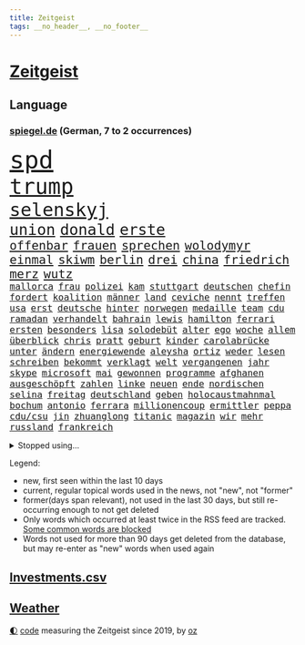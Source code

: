 ```yaml
---
title: Zeitgeist
tags: __no_header__, __no_footer__
---
```


# [Zeitgeist](https://oliz.io/zeitgeist/)

## Language

<h3><a href="https://www.spiegel.de" target="_blank">spiegel.de</a> (German, 7 to 2 occurrences)</h3>
<p style="font-family:monospace">
<span style="font-size:32pt"><a href="news_links.html#spd" class="current">spd</a></span>
<br>
<span style="font-size:28pt"><a href="news_links.html#trump" class="current">trump</a></span>
<br>
<span style="font-size:24pt"><a href="news_links.html#selenskyj" class="current">selenskyj</a></span>
<br>
<span style="font-size:20pt"><a href="news_links.html#union" class="current">union</a></span>
<span style="font-size:20pt"><a href="news_links.html#donald" class="current">donald</a></span>
<span style="font-size:20pt"><a href="news_links.html#erste" class="current">erste</a></span>
<br>
<span style="font-size:16pt"><a href="news_links.html#offenbar" class="current">offenbar</a></span>
<span style="font-size:16pt"><a href="news_links.html#frauen" class="current">frauen</a></span>
<span style="font-size:16pt"><a href="news_links.html#sprechen" class="current">sprechen</a></span>
<span style="font-size:16pt"><a href="news_links.html#wolodymyr" class="current">wolodymyr</a></span>
<span style="font-size:16pt"><a href="news_links.html#einmal" class="current">einmal</a></span>
<span style="font-size:16pt"><a href="news_links.html#skiwm" class="current">skiwm</a></span>
<span style="font-size:16pt"><a href="news_links.html#berlin" class="current">berlin</a></span>
<span style="font-size:16pt"><a href="news_links.html#drei" class="current">drei</a></span>
<span style="font-size:16pt"><a href="news_links.html#china" class="current">china</a></span>
<span style="font-size:16pt"><a href="news_links.html#friedrich" class="current">friedrich</a></span>
<span style="font-size:16pt"><a href="news_links.html#merz" class="current">merz</a></span>
<span style="font-size:16pt"><a href="news_links.html#wutz" class="new">wutz</a></span>
<br>
<span style="font-size:12pt"><a href="news_links.html#mallorca" class="current">mallorca</a></span>
<span style="font-size:12pt"><a href="news_links.html#frau" class="current">frau</a></span>
<span style="font-size:12pt"><a href="news_links.html#polizei" class="current">polizei</a></span>
<span style="font-size:12pt"><a href="news_links.html#kam" class="current">kam</a></span>
<span style="font-size:12pt"><a href="news_links.html#stuttgart" class="current">stuttgart</a></span>
<span style="font-size:12pt"><a href="news_links.html#deutschen" class="current">deutschen</a></span>
<span style="font-size:12pt"><a href="news_links.html#chefin" class="current">chefin</a></span>
<span style="font-size:12pt"><a href="news_links.html#fordert" class="current">fordert</a></span>
<span style="font-size:12pt"><a href="news_links.html#koalition" class="current">koalition</a></span>
<span style="font-size:12pt"><a href="news_links.html#männer" class="current">männer</a></span>
<span style="font-size:12pt"><a href="news_links.html#land" class="current">land</a></span>
<span style="font-size:12pt"><a href="news_links.html#ceviche" class="new">ceviche</a></span>
<span style="font-size:12pt"><a href="news_links.html#nennt" class="current">nennt</a></span>
<span style="font-size:12pt"><a href="news_links.html#treffen" class="current">treffen</a></span>
<span style="font-size:12pt"><a href="news_links.html#usa" class="current">usa</a></span>
<span style="font-size:12pt"><a href="news_links.html#erst" class="current">erst</a></span>
<span style="font-size:12pt"><a href="news_links.html#deutsche" class="current">deutsche</a></span>
<span style="font-size:12pt"><a href="news_links.html#hinter" class="current">hinter</a></span>
<span style="font-size:12pt"><a href="news_links.html#norwegen" class="current">norwegen</a></span>
<span style="font-size:12pt"><a href="news_links.html#medaille" class="current">medaille</a></span>
<span style="font-size:12pt"><a href="news_links.html#team" class="current">team</a></span>
<span style="font-size:12pt"><a href="news_links.html#cdu" class="current">cdu</a></span>
<span style="font-size:12pt"><a href="news_links.html#ramadan" class="new">ramadan</a></span>
<span style="font-size:12pt"><a href="news_links.html#verhandelt" class="current">verhandelt</a></span>
<span style="font-size:12pt"><a href="news_links.html#bahrain" class="new">bahrain</a></span>
<span style="font-size:12pt"><a href="news_links.html#lewis" class="current">lewis</a></span>
<span style="font-size:12pt"><a href="news_links.html#hamilton" class="current">hamilton</a></span>
<span style="font-size:12pt"><a href="news_links.html#ferrari" class="current">ferrari</a></span>
<span style="font-size:12pt"><a href="news_links.html#ersten" class="current">ersten</a></span>
<span style="font-size:12pt"><a href="news_links.html#besonders" class="current">besonders</a></span>
<span style="font-size:12pt"><a href="news_links.html#lisa" class="current">lisa</a></span>
<span style="font-size:12pt"><a href="news_links.html#solodebüt" class="new">solodebüt</a></span>
<span style="font-size:12pt"><a href="news_links.html#alter" class="current">alter</a></span>
<span style="font-size:12pt"><a href="news_links.html#ego" class="current">ego</a></span>
<span style="font-size:12pt"><a href="news_links.html#woche" class="current">woche</a></span>
<span style="font-size:12pt"><a href="news_links.html#allem" class="current">allem</a></span>
<span style="font-size:12pt"><a href="news_links.html#überblick" class="current">überblick</a></span>
<span style="font-size:12pt"><a href="news_links.html#chris" class="current">chris</a></span>
<span style="font-size:12pt"><a href="news_links.html#pratt" class="new">pratt</a></span>
<span style="font-size:12pt"><a href="news_links.html#geburt" class="current">geburt</a></span>
<span style="font-size:12pt"><a href="news_links.html#kinder" class="current">kinder</a></span>
<span style="font-size:12pt"><a href="news_links.html#carolabrücke" class="current">carolabrücke</a></span>
<span style="font-size:12pt"><a href="news_links.html#unter" class="current">unter</a></span>
<span style="font-size:12pt"><a href="news_links.html#ändern" class="current">ändern</a></span>
<span style="font-size:12pt"><a href="news_links.html#energiewende" class="current">energiewende</a></span>
<span style="font-size:12pt"><a href="news_links.html#aleysha" class="new">aleysha</a></span>
<span style="font-size:12pt"><a href="news_links.html#ortiz" class="new">ortiz</a></span>
<span style="font-size:12pt"><a href="news_links.html#weder" class="current">weder</a></span>
<span style="font-size:12pt"><a href="news_links.html#lesen" class="current">lesen</a></span>
<span style="font-size:12pt"><a href="news_links.html#schreiben" class="current">schreiben</a></span>
<span style="font-size:12pt"><a href="news_links.html#bekommt" class="current">bekommt</a></span>
<span style="font-size:12pt"><a href="news_links.html#verklagt" class="current">verklagt</a></span>
<span style="font-size:12pt"><a href="news_links.html#welt" class="current">welt</a></span>
<span style="font-size:12pt"><a href="news_links.html#vergangenen" class="current">vergangenen</a></span>
<span style="font-size:12pt"><a href="news_links.html#jahr" class="current">jahr</a></span>
<span style="font-size:12pt"><a href="news_links.html#skype" class="new">skype</a></span>
<span style="font-size:12pt"><a href="news_links.html#microsoft" class="current">microsoft</a></span>
<span style="font-size:12pt"><a href="news_links.html#mai" class="current">mai</a></span>
<span style="font-size:12pt"><a href="news_links.html#gewonnen" class="current">gewonnen</a></span>
<span style="font-size:12pt"><a href="news_links.html#programme" class="current">programme</a></span>
<span style="font-size:12pt"><a href="news_links.html#afghanen" class="current">afghanen</a></span>
<span style="font-size:12pt"><a href="news_links.html#ausgeschöpft" class="new">ausgeschöpft</a></span>
<span style="font-size:12pt"><a href="news_links.html#zahlen" class="current">zahlen</a></span>
<span style="font-size:12pt"><a href="news_links.html#linke" class="current">linke</a></span>
<span style="font-size:12pt"><a href="news_links.html#neuen" class="current">neuen</a></span>
<span style="font-size:12pt"><a href="news_links.html#ende" class="current">ende</a></span>
<span style="font-size:12pt"><a href="news_links.html#nordischen" class="current">nordischen</a></span>
<span style="font-size:12pt"><a href="news_links.html#selina" class="new">selina</a></span>
<span style="font-size:12pt"><a href="news_links.html#freitag" class="current">freitag</a></span>
<span style="font-size:12pt"><a href="news_links.html#deutschland" class="current">deutschland</a></span>
<span style="font-size:12pt"><a href="news_links.html#geben" class="current">geben</a></span>
<span style="font-size:12pt"><a href="news_links.html#holocaustmahnmal" class="current">holocaustmahnmal</a></span>
<span style="font-size:12pt"><a href="news_links.html#bochum" class="current">bochum</a></span>
<span style="font-size:12pt"><a href="news_links.html#antonio" class="current">antonio</a></span>
<span style="font-size:12pt"><a href="news_links.html#ferrara" class="new">ferrara</a></span>
<span style="font-size:12pt"><a href="news_links.html#millionencoup" class="new">millionencoup</a></span>
<span style="font-size:12pt"><a href="news_links.html#ermittler" class="current">ermittler</a></span>
<span style="font-size:12pt"><a href="news_links.html#peppa" class="new">peppa</a></span>
<span style="font-size:12pt"><a href="news_links.html#cdu/csu" class="current">cdu/csu</a></span>
<span style="font-size:12pt"><a href="news_links.html#jin" class="new">jin</a></span>
<span style="font-size:12pt"><a href="news_links.html#zhuanglong" class="new">zhuanglong</a></span>
<span style="font-size:12pt"><a href="news_links.html#titanic" class="new">titanic</a></span>
<span style="font-size:12pt"><a href="news_links.html#magazin" class="current">magazin</a></span>
<span style="font-size:12pt"><a href="news_links.html#wir" class="current">wir</a></span>
<span style="font-size:12pt"><a href="news_links.html#mehr" class="current">mehr</a></span>
<span style="font-size:12pt"><a href="news_links.html#russland" class="current">russland</a></span>
<span style="font-size:12pt"><a href="news_links.html#frankreich" class="current">frankreich</a></span>
</p>
<details>
<summary>Stopped using...</summary>
<p class="former" style="font-size:12pt">
chelsea(1591) anwalt(1590) investoren(1590) leichter(1590) belarus(1589) gerichtshof(1589) rufen(1588) schwerer(1588) ausländische(1587) gefasst(1587) konfrontiert(1587) vorsitzende(1587) joachim(1586) landesregierung(1586) löst(1586) sicherheitskräfte(1586) stolz(1586) 2018(1585) 75(1585) besetzt(1585) eindruck(1585) fotos(1585) heftig(1585) nachfolge(1585) rezept(1585) bayerns(1584) niederlanden(1584) paul(1584) wege(1584) 6(1583) polens(1583) unglück(1583) welle(1583) weltweite(1583) wirkung(1583) bisherige(1582) blockieren(1582) lebte(1582) razzia(1582) riss(1582) skandal(1582) volker(1582) vorübergehend(1582) 22(1581) 50000(1581) besucher(1581) bremer(1581) löste(1581) mordes(1581) wichtigste(1581) christoph(1580) fußballer(1580) verurteilte(1580) gemeldet(1579) wiederholt(1579) illegalen(1578) klubs(1578) offensive(1578) restaurants(1578) anhänger(1577) dramatisch(1577) englische(1577) gereist(1577) publikum(1577) trainiert(1577) welchen(1577) rekord(1576) george(1574) geschäftsführer(1574) versuchte(1574) vorgaben(1574) bestehen(1573) milliarde(1573) satz(1573) starker(1573) wachstum(1571) beiträge(1569) besuchen(1568) schnellen(1566) bäume(1564) drängen(1564) tiefen(1564) streitet(1563) auflagen(1561) gouverneur(1561) umgeht(1561) favorit(1558) abhängig(1554) abstieg(1554) thüringer(1550) einkommen(1546) iranischen(1546) staatlichen(1540) plattform(1534) hitler(1521) last(1518) langjährige(1481) carlos(1437) mitverantwortlich(1396) verlag(1393) durchbruch(1355) kolumbien(1340) anführer(1326) zugestimmt(1306) las(1296) börsen(1264) wissing(1262) offene(1244) ampelkoalition(1240) regierungschefin(1217) gestört(1190) ausgeben(1184) öffentlichrechtlichen(1147) geheimdienst(1146) inhalte(1128) verschwinden(1123) fake(1106) ergeben(1101) triumphiert(1084) ankommt(1071) kriegsverbrechen(1064) nationalelf(1046) fox(1041) spart(1041) crew(1033) anschuldigungen(1028) klopp(1018) hitze(1005) konzerte(1002) debattiert(992) titelverteidiger(982) veröffentlichen(973) digitale(946) revolution(930) offizielle(925) entkommen(910) 05(899) angeblicher(889) tagelang(889) ereignet(887) spionage(886) irland(869) 300000(860) parolen(848) autohersteller(841) schwarzer(837) billigt(828) gesprengt(821) lauter(805) 47(794) steigern(793) strafanzeige(791) praxis(780) springen(753) ständig(747) alcaraz(745) baden(745) leon(738) georgien(726) zuckerberg(719) instituts(714) gen(697) optionen(693) älteren(691) betrunkener(685) angerichtet(684) arbeitskräfte(682) gründung(678) victor(666) zurückgetreten(662) samuel(660) fisch(653) urlauber(652) trikot(648) gelände(632) mohammed(626) helden(618) ford(616) zahlungen(614) sandra(611) ralf(607) renommierten(607) unterschied(607) 2013(600) anschluss(600) basis(599) überlegen(596) benachteiligt(588) queere(586) warnungen(582) desaster(577) mutmaßliches(573) seele(572) football(569) nächster(562) forschern(560) wegovy(556) zweifelt(549) meyer(548) frank(543) ausnahmezustand(540) knie(539) american(535) dient(527) onkel(523) spdgeneralsekretär(510) 76(508) nagel(504) singen(500) duo(497) version(492) eröffnung(491) gravierenden(484) versuche(483) böse(482) taucht(481) nominierung(480) streifenwagen(479) schmerzen(477) wilde(476) gazastreifens(475) bestätigte(474) hamasgeiseln(474) kilometern(468) interne(467) versammelt(462) bettina(456) empfehlungen(456) staatssekretärin(455) einschnitte(453) signalisiert(450) hamasmassaker(447) geräten(446) geiselnahme(444) ließe(441) geheimnisse(439) demnächst(432) religiösen(428) positives(424) dubai(423) ermittlungsverfahren(421) riesigen(420) vereidigt(419) catherine(418) starkwatzinger(413) verstößt(412) gezahlt(410) machtwechsel(409) huthis(405) huthimiliz(404) stürmt(404) wahr(404) anzugreifen(401) sendet(399) niemals(392) audi(391) raumfahrt(388) seoul(387) kinos(386) spannend(386) emobilität(385) satelliten(385) rüsten(384) siebzigerjahren(383) marken(377) prallte(375) rundfunk(375) mittleren(372) rettete(368) erleichtert(367) jena(367) konzept(367) zurückziehen(367) pferd(366) vizepräsidentin(366) häusern(362) macher(362) 74(354) chinesisches(354) rasch(353) strategische(353) andy(349) fertig(348) autofahrerin(346) riesiger(344) sabine(343) schülerinnen(341) restaurant(340) beruflich(338) seltsamen(338) entlang(335) marihuana(333) fehlern(331) ali(328) bomben(328) philosophie(328) ersatz(327) stemmt(327) vermont(326) verurteilter(326) kaputt(325) halbzeit(324) schrank(323) bundesstaaten(322) drittes(322) rechtsradikale(320) singapur(320) spielten(317) augenhöhe(316) lieder(315) vegane(314) verdächtig(314) km/h(313) paket(313) iga(311) świątek(311) rügen(309) getreten(308) heimatland(308) netzwerke(308) türen(303) abgeschoben(302) boykottieren(301) escooter(301) verschleppten(301) louis(299) versuchter(298) zehntausend(298) lachgas(295) technischen(295) verspielt(295) toren(294) ablauf(293) hunderttausenden(292) ernstfall(290) akzeptieren(288) betrachtet(287) düstere(287) jessica(287) römische(287) wahlkampfauftritt(286) aufhebung(282) europäischer(279) besuchte(278) flüchtlingslager(278) stationierung(278) forschenden(277) leitete(277) wandel(277) polarisiert(274) unbekanntes(274) tischtennis(272) bande(270) ausbreitung(269) verschärfung(269) amerikanerin(267) asche(267) populär(265) begleitung(263) inszenieren(263) flick(262) hansi(262) auseinandersetzungen(261) steven(261) buhlt(260) rutschen(260) weltkriegs(260) grünenvorsitzende(255) meisterin(254) gewaltsamen(252) rekordsumme(252) alassad(246) kryptowährungen(244) matthew(244) smith(243) beschweren(242) vergaß(242) franken(241) außenseiter(240) ross(240) stationen(239) einreiseverbot(238) mitleid(238) redaktion(238) erobern(237) harris(237) kamala(237) behält(236) kreative(235) fassung(233) verstärken(233) beschleunigt(231) durchaus(231) arabische(230) genießt(229) gekämpft(228) reichste(228) hurrikan(227) mob(227) sprangen(227) kurioser(226) usmilitär(225) beziehen(224) şahin(224) homeoffice(222) nuri(222) autounfall(221) demokrat(221) müdigkeit(219) 41(217) spacex(214) flughafens(213) 38jährige(211) externe(209) militärexperte(209) eiszeit(208) löschen(206) verwüstung(206) erkrankungen(205) zweijähriger(205) richtungen(204) sparkasse(204) inlandsgeheimdienst(202) merkt(200) notfalls(199) verbandschef(199) waggon(198) follower(196) pennsylvania(196) theorie(196) erweist(194) änderung(194) muhammad(193) nationalistische(192) secret(192) vertretern(191) ausbrechen(187) ifoindex(186) jemen(186) symbole(186) kripo(185) todesfälle(185) scheiterten(184) weint(184) redete(183) one(182) baschar(181) ceo(180) erleichtern(180) lukaschenko(180) verfolgungsjagd(180) paralympics(179) charts(178) gelegentlich(177) verhängen(177) dhl(176) konzernchef(174) astronomie(172) süchtig(172) gíslason(170) preisgeld(170) rückführungen(170) gange(168) ozempic(168) aufwachsen(167) intelligente(167) gianni(165) infantino(165) medikamenten(165) poesie(165) waffenhilfe(165) überwachen(165) begleiter(164) ohrfeige(164) tvrechte(164) danny(163) libyen(163) nämlich(163) parallelen(163) unterbringung(163) variante(163) erstaunliche(162) jährlichen(162) spektakulärer(162) 48jährige(160) lobende(160) peinliche(160) absender(159) ahmad(159) winkt(159) parteifreund(158) benötigen(157) bezichtigt(156) cem(155) cybertruck(155) isabella(155) verwickelt(155) özdemir(155) markige(153) schwanken(153) zulässig(152) gelangen(151) teller(151) galaxy(150) gesetzes(150) autoritäre(149) pflichten(149) usbundesstaaten(149) betreuen(148) hugo(148) speziellen(148) stücke(148) liebhaber(147) recherchen(147) einnahmen(146) feuerpause(146) karina(146) versteckte(146) wahlleiter(146) verlängerte(145) ausprobieren(144) wesentlich(144) frohms(143) heilige(143) merle(143) torhüterin(143) prominenter(142) festgehalten(141) annäherung(140) hama(140) jordanien(140) katastrophal(140) hofiert(139) produzentin(139) tausendmal(139) olivenöl(138) pamela(138) befragten(137) einkaufen(137) kaufprämie(137) schlugen(137) bauwerks(136) blume(136) brantner(136) unosicherheitsrat(136) westens(136) ausgehen(135) unbeeindruckt(135) diktatur(134) usgeschäft(134) auslaufen(133) entschärft(133) liebesbrief(133) saintgermain(133) segnet(133) u(133) verliehen(132) weihnachten(132) diktators(131) mängel(130) oligarchen(130) wortwahl(129) kommandeur(128) doppelpack(127) eineinhalb(127) kühl(127) einfamilienhaus(126) fotografin(126) goretzka(126) podest(126) rollstuhlfahrer(126) schwerste(126) denke(125) drastischen(125) krankenstand(125) güterzug(124) inhalten(124) kräften(124) adhs(123) astronomen(123) paula(123) 182(122) asylanträge(122) minimal(122) vegas(122) veranstaltungen(122) hilflos(121) parker(121) antónio(120) dateien(120) guterres(120) photographer(120) unogeneralsekretär(120) year(120) intervention(119) option(119) tabellenspitze(119) wille(119) gegnern(118) votum(118) zulasten(118) meistgesuchten(116) anträge(115) cdukandidat(115) grünenchefin(115) göttingen(114) pearl(114) entdeckten(113) prognostiziert(113) rekordniveau(112) städtchen(112) größeres(111) houston(111) norbert(111) pflegeversicherung(111) eingriffe(110) aggressiver(109) bindung(109) hotelbrand(109) klassenzimmer(109) lebensgefährliche(109) straßenverkehrsordnung(108) dubaischokolade(107) kurskorrektur(107) meilenstein(107) süßigkeit(107) polizeikontrolle(106) uhaft(106) vereint(106) watzke(105) miersch(104) unosoldaten(104) australian(103) elektroschrott(103) erkennbar(103) erneuerbaren(103) leser(103) sancta(103) verlängerung(103) erinnerungskultur(102) grünenparteitag(102) kompetenz(102) costner(100) libyer(100) meteorologen(100) märtyrer(100) naiv(100) absoluter(99) aussetzung(99) radikal(99) unfallopfer(99) versicherungen(99) zusagen(99) koalitionsverhandlungen(98) kommissar(98) konzernen(98) schrittweise(98) energieagentur(97) psychiatrischen(97) selbstbewusst(97) verhängte(97) beobachtungen(96) bedrohungen(95) historikerin(95) künftiger(95) abgelehnt(94) hinrichtungen(94) merkwürdige(94) spielerin(94) überholen(94) gesänge(93) islamischer(93) lys(93) wunschzettel(93) fsv(92) joseph(92) taurusmarschflugkörper(92) amorim(91) arbeitskosten(91) chalamet(91) gedenkveranstaltung(91) lucas(91) milliardenhöhe(91) timothée(91) trumpberater(91) ausstellung(90) erkämpft(90) singles(90) angehört(89) emails(89) jos(88) schwarzweißdenken(88) tarifrunde(88) tradwives(88) wirtschaftsgipfel(88) aiwanger(87) computerprogramm(87) et(87) besitzerin(86) erschütterte(86) fußballklub(86) gavin(86) matratze(86) ruhen(86) schwierigsten(86) siemens(86) straffrei(86) überfallen(86) filmstar(85) friedensgipfel(85) heimatbesuch(85) nutzern(85) rudolf(85) trickbetrüger(85) wahltermin(85) öffentlichrechtliche(85) bedeutende(84) blaupause(84) cyberstalking(84) durchgeführt(84) dylan(84) feministische(84) schläft(84) spätem(84) trashige(84) abschiebeoffensive(83) dhbauswahl(83) grandslamturnier(83) pessimistisch(83) schräge(83) wechseljahre(83) wundern(83) dienste(82) elektronische(82) funkt(82) provisorische(82) rallye(82) bejubeln(81) brasilianer(81) demontiert(81) gasse(81) hantierte(81) mordurteil(81) überrollte(81) fulda(80) urban(80) unheimliche(79) wahlsiegs(79) überlegungen(79) alfred(78) elektroantrieb(78) grenzschutz(78) helm(78) liz(78) neuesten(78) packen(78) projekten(78) radsportler(78) berüchtigten(77) quälte(77) sparsam(77) weiterkommen(77) wiese(77) aufgeladene(76) gewalttätigen(76) luftverkehr(76) meghan(76) rangnick(76) uskongress(76) vereidigung(76) zocken(76) apotheke(75) ferne(75) gejagt(75) hegen(75) inklusion(75) regierungsparteien(75) abschiedsrede(74) herrmann(74) hinunter(74) illegales(74) mahnende(74) royale(74) turbulente(74) entlassene(73) gestrichen(73) habermas(73) horizont(73) sanieren(73) amtseinführung(72) beitragserhöhungen(72) feder(72) gasthof(72) verfassungswidriger(72) bischöfin(71) elternhaus(71) epa(71) kilometerhoch(71) weisheit(71) annektieren(70) befürchteten(70) fähigkeiten(70) karriereplattform(70) schweinfurt(70) windpark(70) belagern(69) domenico(69) gasindustrie(69) sensationeller(69) verheerende(69) vierjähriger(69) alive(68) bankfiliale(68) befassen(68) boxlegende(68) ne(68) sexiest(68) wasserversorgung(68) schmerzt(67) styles(67) umzingelt(67) 01(66) 800000(66) bestürzung(66) erbarmen(66) jamel(66) mehmet(66) produkt(66) tanz(66) umgestürzte(66) verletzlich(66) eingeschaltet(65) inszenierungen(65) motive(65) spiegelanalyse(65) trio(65) brutto(64) söldner(64) überraschender(64) business(63) ehrlichen(63) einigte(63) nachgewiesen(63) rabattpreise(63) reedereien(63) skiweltcup(63) spiegelbildungsnewsletter(63) unterdrückte(63) weltbühne(63) üppig(63) einfuhren(62) lockern(62) politico(62) fasziniert(61) intakt(61) mcconaughey(61) medizinstudium(61) ernannter(60) gesundheitsministerin(60) lenkrad(60) angefahren(59) antisemitischem(59) drapatyj(59) generalmajor(59) herausgeber(59) kontrahent(59) mychajlo(59) rätselhafte(59) aufbruchstimmung(58) berühmtester(58) einstecken(58) elektrosuv(58) heereschef(58) oscarnominierung(58) sehkraft(58) zurückzugeben(58) baumgart(57) befreier(57) faire(57) feyenoord(57) kitten(57) oberbayern(57) ruben(57) weihnachtsmarkt(57) anfänger(56) aufhorchen(56) bali(56) fußballwelt(56) günstiges(56) komische(56) wissenschaftlern(56) zurückschicken(56) angebunden(55) begnadigt(55) geschäftslage(55) historikers(55) hungerstreik(55) omnipräsent(55) prüfbericht(55) unfair(55) 40000(54) anweisungen(54) bestandteil(54) metachef(53) ratschläge(53) zwillingstöchter(53) erweiterung(52) falschaussage(52) klassischer(52) runder(52) schier(52) dickicht(51) merlin(51) nüchtern(51) polzin(51) problemlos(51) rockband(51) schulschließungen(51) umsturz(51) weigern(51) beschwert(50) geiger(50) handyverbote(50) prinzen(50) supersonic(50) verwirrung(50) videoplattform(50) vinzenz(50) übergangsweise(50) interimstrainer(49) kapitolstürmer(49) parteichefs(49) schlagzeuger(49) tommy(49) umsonst(49) fahrverbot(48) georgischen(48) kreuzbandriss(48) reichensteuer(48) schülern(48) showdown(48) syrerinnen(48) vorschlagen(48) wahlprogramm(48) bewusstlos(47) doug(47) flagge(47) mittelmaß(47) musicalthriller(47) sukyeol(47) symptomen(47) verhandlung(47) yoon(47) adidas(46) alphamännchen(46) haushalten(46) kochbücher(46) mogelpackung(46) scherzt(46) siebenmal(46) adolf(45) begnadigung(45) coburg(45) produktionen(45) stoppten(45) angetan(44) brugger(44) bytedance(44) community(44) starkes(44) syrern(44) topform(44) varta(44) abruf(43) bundesinnenministerium(43) genderverbot(43) erdöl(42) treppe(42) wachsam(42) zeremonie(42) autokonzerne(41) basiert(41) beurteilen(41) dauerzustand(41) erbeuten(41) mysteriöser(41) stolpert(41) willkürlich(41) erbeutet(40) freiwilligen(40) hasskriminalität(40) kylie(40) summer(40) übergangsminister(40) begab(39) chefcoach(39) hammerwerfen(39) heiklen(39) lockte(39) stapel(39) ökostrom(39) bundesligaspiel(38) demütigung(38) footballstar(38) kihype(38) nöten(38) physiker(38) politikwechsel(38) reiste(38) verteuert(38) zentraler(38) 52(37) anstellt(37) grünenabgeordneter(37) panamakanal(37) preisträger(37) ranghohe(37) spionageverdacht(37) tauschen(37) zubereitung(37) zweifelhaften(37) ausreichend(36) besitz(36) betonen(36) exfdpminister(36) grünenkanzlerkandidat(36) mccartney(36) menschenmenge(36) präsent(36) verstörende(36) überstehen(36) behinderung(35) betrogenen(35) crewmitglieder(35) gesuchten(35) massives(35) ungemach(35) vorteil(35) innovationen(34) polizeiinspektion(34) schutzstatus(34) säule(34) weckten(34) aufzuhören(33) androhung(32) geringere(32) hopkins(32) putzen(32) anfassen(31) bastian(31) dominieren(31) eingezogen(31) grenzschützer(31) superreiche(31) winterkorn(31) abzocke(30) royalen(30) schottlands(30) schreckt(30) 179(29) gerechtigkeit(29) gruß(29) jeju(29) metzgerei(29) olympiagold(29) ostdeutschen(29) schreckmoment(29) vermelden(29) angesammelt(28) eingeschlafen(28) feuerwehrleute(28) künstlichen(28) treu(28) zufälle(28) demenz(27) erweitern(27) hochtouren(27) salman(27) thüringischen(27) unglaublicher(27) verkaufsverbot(27) viertelfinaleinzug(27) wiege(27) oligarchie(26) plädoyer(26) road(26) seid(26) tunesien(26) ausscheiden(25) einigt(25) partys(25) seelsorge(25) verfallen(25) geist(24) kistartup(24) reuters(24) rührende(24) theorien(24) trauerfeier(24) bo(23) gentleman(23) gesetzentwurf(23) steiner(23) 33000(22) abhängigkeit(22) alternden(22) premierministerin(22) reisetipps(22) sechzigerjahren(22) aufwendigen(21) beerdigungen(21) behinderte(21) exnationalspieler(21) gläubige(21) grundstück(21) kälte(21) podcastfolge(21) spiegelcartoonisten(21) umbruch(21) wintersturm(21) einzuhegen(20) innsbruck(20) skirennfahrer(20) abgesetzten(19) abgrenzen(19) alicesalomonhochschule(19) călin(19) dicke(19) georgescu(19) neujahrsbotschaft(19) rumänischen(19) schleswigholsteins(19) selbstversuch(19) sicherheitsvorkehrungen(19) verdreht(19) wütende(19) personenschutz(18) 6000(17) entsprechender(17) epische(17) regionalen(17) völter(17) durchwachsen(16) gefechten(16) gesundheitsexpertin(16) kimodellen(16) routine(16) starlink(16) verschleiert(16) besorgniserregend(15) brennen(15) einbauen(15) schlichtungsstelle(15) sozialbeiträge(15) wirtschaftskompetenz(15) abfahrt(14) früheres(14) hindus(14) kuckuckskind(14) partnerinnen(14) uskapitol(14) bademeister(13) dänischer(13) erhärtet(13) kaliforniens(13) newsom(13) schiffen(13) starbucks(13) tijuana(13) andrea(12) aufbau(12) disput(12) faktenchecks(12) giftig(12) hassrede(12) institutionalisierte(12) ukrainehilfe(12) verkaufszahlen(12) alhilal(11) davos(11) edgar(11) fahrzeughalter(11) harmonisch(11) kiste(11) porträtfoto(11) stores(11)
</p>
</details>
<p>Legend:
<ul>
<li><span class="new">new</span>, first seen within the last 10 days</li>
<li><span class="current">current</span>, regular topical words used in the news, not "new", not "former"</li>
<li><span class="former">former(days span relevant)</span>, not used in the last 30 days, but still re-occurring enough to not get deleted</li>
<li>Only words which occurred at least twice in the RSS feed are tracked. <a href="language/filters.py">Some common words are blocked</a></li>
<li>Words not used for more than 90 days get deleted from the database, but may re-enter as "new" words when used again</li>
</ul>
</p>

## [Investments](investments.html)[.csv](investments.csv)

## [Weather](weather.html)

<footer>
<a href="javascript:toggleTheme()" class="nav">🌓</a>
<a href="https://github.com/ooz/zeitgeist">code</a> measuring the Zeitgeist since 2019, by <a href="https://oliz.io">oz</a>
</footer>
